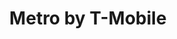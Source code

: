 ---
title: "Metro by T-Mobile"
url: /chicago/metro-by-t-mobile-west-roosevelt-road-2/
shop: Handy
---